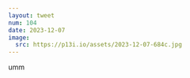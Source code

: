```yaml
---
layout: tweet
num: 104
date: 2023-12-07
image:
  src: https://p13i.io/assets/2023-12-07-684c.jpg
---
```


umm
